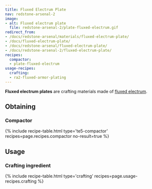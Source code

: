 ```yaml
---
title: Fluxed Electrum Plate
nav: redstone-arsenal-2
image:
- alt: Fluxed electrum plate
  file: redstone-arsenal-2/plate-fluxed-electrum.gif
redirect_from:
- /docs/redstone-arsenal/materials/fluxed-electrum-plate/
- /docs/fluxed-electrum-plate/
- /docs/redstone-arsenal/fluxed-electrum-plate/
- /docs/redstone-arsenal-2/fluxed-electrum-plate/
recipes:
  compactor:
  - plate-fluxed-electrum
usage-recipes:
  crafting:
  - ra2-fluxed-armor-plating
---
```


**Fluxed electrum plates** are crafting materials made of [fluxed
electrum](/docs/1.12/redstone-arsenal-2/fluxed-electrum-ingot/).


Obtaining
---------

### Compactor
{% include recipe-table.html type='te5-compactor' recipes=page.recipes.compactor no-result=true %}


Usage
-----

### Crafting ingredient
{% include recipe-table.html type='crafting' recipes=page.usage-recipes.crafting %}
